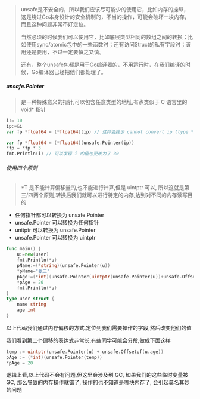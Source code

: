 > unsafe是不安全的，所以我们应该尽可能少的使用它，比如内存的操纵，这是绕过Go本身设计的安全机制的，不当的操作，可能会破坏一块内存，而且这种问题非常不好定位。
>
> 当然必须的时候我们可以使用它，比如底层类型相同的数组之间的转换；比如使用sync/atomic包中的一些函数时；还有访问Struct的私有字段时；该用还是要用，不过一定要慎之又慎。
>
> 还有，整个unsafe包都是用于Go编译器的，不用运行时，在我们编译的时候，Go编译器已经把他们都处理了。

##### unsafe.Pointer

> 是一种特殊意义的指针,可以包含任意类型的地址,有点类似于 C 语言里的 void* 指针

```go
i:= 10
ip:=&i
var fp *float64 = (*float64)(ip) // 这样会提示 cannot convert ip (type *int) to type *float64, 也就是不能进行强制转换,我们需要 unsafe.Pointer 

var fp *float64 = (*float64)(unsafe.Pointer(ip))
*fp = *fp * 3
fmt.Println(i) // 可以发现 i 的值也更改为了 30 
```

###### 使用四个原则

> *T 是不能计算偏移量的,也不能进行计算,但是 uintptr 可以, 所以这就是第三/四两个原则,转换后我们就可以进行特定的内存,达到对不同的内存读写目的 

* 任何指针都可以转换为 unsafe.Pointer
* unsafe.Pointer 可以转换为任何指针 
* unitptr 可以转换为 unsafe.Pointer
* unsafe.Pointer 可以转换为 uintptr  

```go
func main() {
	u:=new(user)
	fmt.Println(*u)
	pName:=(*string)(unsafe.Pointer(u))
	*pName="张三"
	pAge:=(*int)(unsafe.Pointer(uintptr(unsafe.Pointer(u))+unsafe.Offsetof(u.age)))
	*pAge = 20
	fmt.Println(*u)
}
type user struct {
	name string
	age int
}
```

以上代码我们通过内存偏移的方式,定位到我们需要操作的字段,然后改变他们的值

我们看到第二个偏移的表达式非常长,有些同学可能会分段,做成下面这样

```go
temp := uintptr(unsafe.Pointer(u) + unsafe.Offsetof(u.age))
pAge := (*int)(unsafe.Pointer(temp))
*pAge = 20
```

逻辑上看,以上代码不会有问题,但这里会涉及到 GC, 如果我们的这些临时变量被 GC, 那么导致的内存操作就错了, 操作的也不知道是哪块内存了, 会引起莫名其妙的问题 